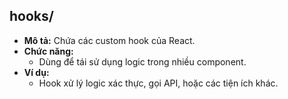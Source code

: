 ## hooks/
- **Mô tả:** Chứa các custom hook của React.
- **Chức năng:**
  - Dùng để tái sử dụng logic trong nhiều component.
- **Ví dụ:**
  - Hook xử lý logic xác thực, gọi API, hoặc các tiện ích khác.